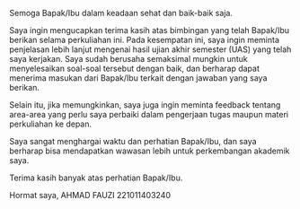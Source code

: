 Semoga Bapak/Ibu dalam keadaan sehat dan baik-baik saja.

Saya ingin mengucapkan terima kasih atas bimbingan yang telah Bapak/Ibu berikan selama perkuliahan ini. Pada kesempatan ini, saya ingin meminta penjelasan lebih lanjut mengenai hasil ujian akhir semester (UAS) yang telah saya kerjakan. Saya sudah berusaha semaksimal mungkin untuk menyelesaikan soal-soal tersebut dengan baik, dan berharap dapat menerima masukan dari Bapak/Ibu terkait dengan jawaban yang saya berikan.

Selain itu, jika memungkinkan, saya juga ingin meminta feedback tentang area-area yang perlu saya perbaiki dalam pengerjaan tugas maupun materi perkuliahan ke depan.

Saya sangat menghargai waktu dan perhatian Bapak/Ibu, dan saya berharap bisa mendapatkan wawasan lebih untuk perkembangan akademik saya.

Terima kasih banyak atas perhatian Bapak/Ibu.

Hormat saya, 
AHMAD FAUZI
221011403240
